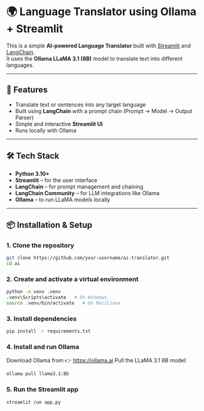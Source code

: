 # 🌍 Language Translator using Ollama + Streamlit

This is a simple **AI-powered Language Translator** built with [Streamlit](https://streamlit.io/) and [LangChain](https://www.langchain.com/).  
It uses the **Ollama LLaMA 3.1 (8B)** model to translate text into different languages.  

---

## 🚀 Features
- Translate text or sentences into any target language  
- Built using **LangChain** with a prompt chain (Prompt → Model → Output Parser)  
- Simple and interactive **Streamlit UI**  
- Runs locally with Ollama  

---

## 🛠 Tech Stack
- **Python 3.10+**  
- **Streamlit** – for the user interface  
- **LangChain** – for prompt management and chaining  
- **LangChain Community** – for LLM integrations like Ollama  
- **Ollama** – to run LLaMA models locally  

---

## 📦 Installation & Setup

### 1. Clone the repository
```bash
git clone https://github.com/your-username/ai-translator.git
cd ai
```

### 2. Create and activate a virtual environment
```bash
python -m venv .venv
.venv\Scripts\activate   # On Windows
source .venv/bin/activate   # On Mac/Linux
```

### 3. Install dependencies
```bash
pip install -r requirements.txt
```

### 4. Install and run Ollama
Download Ollama from 👉 https://ollama.ai
Pull the LLaMA 3.1 8B model:
```bash
ollama pull llama3.1:8b
```

### 5. Run the Streamlit app
```bash
streamlit run app.py
```


